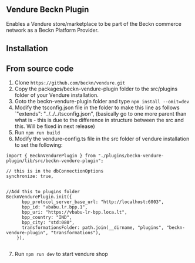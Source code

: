 ## Vendure Beckn Plugin

Enables a Vendure store/marketplace to be part of the Beckn commerce network as a Beckn Platform Provider.

## Installation

## From source code

1. Clone `https://github.com/beckn/vendure.git`
2. Copy the packages/beckn-vendure-plugin folder to the src/plugins folder of your Vendure installation.
3. Goto the beckn-vendure-plugin folder and type `npm install --omit=dev`
4. Modify the tsconfig.json file in the folder to make this line as follows `"extends": "../../../tsconfig.json", (basically go to one more parent than what is - this is due to the difference in structure between the src and this. Will be fixed in next release)
5. Run `npm run build`
6. Modify the vendure-config.ts file in the src folder of vendure installation to set the following:

```
import { BecknVendurePlugin } from "./plugins/beckn-vendure-plugin/lib/src/beckn-vendure-plugin";

// this is in the dbConnectionOptions
synchronize: true,


//Add this to plugins folder
BecknVendurePlugin.init({
      bpp_protocol_server_base_url: "http://localhost:6003",
      bpp_id: "vbabu.lr.bpp.1",
      bpp_uri: "https://vbabu-lr-bpp.loca.lt",
      bpp_country: "IND",
      bpp_city: "std:080",
      transformationsFolder: path.join(__dirname, "plugins", "beckn-vendure-plugin", "transformations"),
    }),


```

7. Run `npm run dev` to start vendure shop
